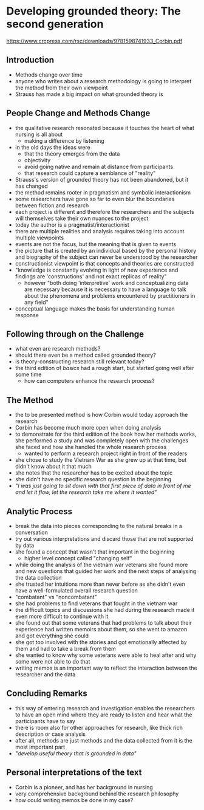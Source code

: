 # Developing grounded theory: The second generation

https://www.crcpress.com/rsc/downloads/9781598741933_Corbin.pdf

## Introduction

- Methods change over time
- anyone who writes about a research methodology is going to interpret the method from their own viewpoint
- Strauss has made a big impact on what grounded theory is

## People Change and Methods Change

- the qualitative research resonated because it touches the heart of what nursing is all about
  - making a difference by listening
- in the old days the ideas were
  - that the theory emerges from the data
  - objectivity 
  - avoid going native and remain at distance from participants
  - that research could capture a semblance of "reality"
- Strauss's version of grounded theory has not been abandoned, but it has changed
- the method remains rooter in pragmatism and symbolic interactionism
- some researchers have gone so far to even blur the boundaries between fiction and research
- each project is different and therefore the researchers and the subjects will themselves take their own nuances to the project
- today the author is a pragmatist/interactionist
- there are multiple realities and analysis requires taking into account multiple viewpoints
- events are not the focus, but the meaning that is given to events
- the picture that is created by an individual based by the personal history and biography of the subject can never be understood by the researcher
- constructionist viewpoint is that concepts and theories are constructed
- "knowledge is constantly evolving in light of new experience and findings are 'constructions' and not exact replicas of reality"
  - however "both doing 'interpretive' work and conceptualizing data are necessary because it is necessary to have a language to talk about the phenomena and problems encountered by practitioners in any field"
- conceptual language makes the basis for understanding human response

## Following through on the Challenge

- what even are research methods?
- should there even be a method called grounded theory?
- is theory-constructing research still relevant today?
- the third edition of *basics* had a rough start, but started going well after some time
  - how can computers enhance the research process?

## The Method

- the to be presented method is how Corbin would today approach the research
- Corbin has become much more open when doing analysis
- to demonstrate for the third edition of the book how her methods works, she performed a study and was completely open with the challenges she faced and how she handled the whole research process
  - wanted to perform a research project right in front of the readers
- she chose to study the Vietnam War as she grew up at that time, but didn't know about it that much
- she notes that the researcher has to be excited about the topic
- she didn't have no specific research question in the beginning
- *"I was just going to sit down with that first piece of data in front of me and let it flow, let the research take me where it wanted"*

## Analytic Process

- break the data into pieces corresponding to the natural breaks in a conversation
- try out various interpretations and discard those that are not supported by data
- she found a concept that wasn't that important in the beginning
  - higher level concept called "changing self"
- while doing the analysis of the vietnam war veterans she found more and new questions that guided her work and the next steps of analysing the data collection
- she trusted her intuitions more than never before as she didn't even have a well-formulated overall research question
- "combatant" vs "noncombatant"
- she had problems to find veterans that fought in the vietnam war
- the difficult topics and discussions she had during the research made it even more difficult to continue with it
- she found out that some veterans that had problems to talk about their experience had written memoirs about them, so she went to amazon and got everything she could
- she got too involved with the stories and got emotionally affected by them and had to take a break from them
- she wanted to know why some veterans were able to heal after and why some were not able to do that 
- writing memos is an important way to reflect the interaction between the researcher and the data

## Concluding Remarks

- this way of entering research and investigation enables the researchers to have an open mind where they are ready to listen and hear what the participants have to say
- there is room also for other approaches for research, like thick rich description or case analysis
- after all, methods are just methods and the data collected from it is the most important part
- *"develop useful theory that is grounded in data"*

## Personal interpretations of the text

- Corbin is a pioneer, and has her background in nursing
- very comprehensive background behind the research philosophy
- how could writing memos be done in my case?